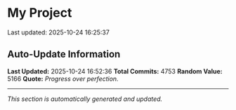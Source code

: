 # My Project


Last updated: 2025-10-24 16:25:37
























































































































































































































































































































































































































































































































































































































































































































































































































































































































































































































































































































































































































































































































































































































































































































































































































































































































































































































































































































































































































































































































































































































































































































































































































































































































































































































































































































































































































































































































































































































































































































































































































































































































































































































































































































































































































































































































































































































































































































































































































































































































































































































































































































































































































































































































































































































































































































































































































































































































































































































































































































































































































































































































































## Auto-Update Information

**Last Updated:** 2025-10-24 16:52:36
**Total Commits:** 4753
**Random Value:** 5166
**Quote:** _Progress over perfection._

---
_This section is automatically generated and updated._